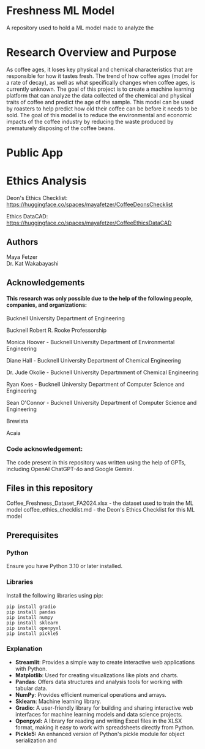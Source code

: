 # Freshness ML Model

A repository used to hold a ML model made to analyze the 

# Research Overview and Purpose

As coffee ages, it loses key physical and chemical characteristics that are responsible for how it tastes fresh. The trend of how coffee ages (model for a rate of decay), as well as
what specifically changes when coffee ages, is currently unknown. The goal of this project is to create a machine learning platform that can analyze the data collected of the chemical
and physical traits of coffee and predict the age of the sample. This model can be used by roasters to help predict how old their coffee can be before it needs to be sold. The goal
of this model is to reduce the environmental and economic impacts of the coffee industry by reducing the waste produced by prematurely disposing of the coffee beans. 

# Public App

# Ethics Analysis

Deon's Ethics Checklist: https://huggingface.co/spaces/mayafetzer/CoffeeDeonsChecklist

Ethics DataCAD: https://huggingface.co/spaces/mayafetzer/CoffeeEthicsDataCAD

## Authors
Maya Fetzer  
Dr. Kat Wakabayashi

## Acknowledgements 
#### This research was only possible due to the help of the following people, companies, and organizations:

Bucknell University Department of Engineering

Bucknell Robert R. Rooke Professorship 

Monica Hoover - Bucknell University Department of Environmental Engineering

Diane Hall - Bucknell University Department of Chemical Engineering

Dr. Jude Okolie - Bucknell University Departmment of Chemical Engineering

Ryan Koes - Bucknell University Department of Computer Science and Engineering

Sean O'Connor  - Bucknell University Department of Computer Science and Engineering

Brewista

Acaia

### Code acknowledgement:
The code present in this repository was written using the help of GPTs, including OpenAI ChatGPT-4o and Google Gemini. 

## Files in this repository

Coffee_Freshness_Dataset_FA2024.xlsx - the dataset used to train the ML model 
coffee_ethics_checklist.md - the Deon's Ethics Checklist for this ML model 

## Prerequisites

### Python
Ensure you have Python 3.10 or later installed.

### Libraries
Install the following libraries using pip:

```
pip install gradio
pip install pandas
pip install numpy
pip install sklearn
pip install openpyxl
pip install pickle5
```

### Explanation

- **Streamlit**: Provides a simple way to create interactive web applications with Python.
- **Matplotlib**: Used for creating visualizations like plots and charts.
- **Pandas**: Offers data structures and analysis tools for working with tabular data.
- **NumPy**: Provides efficient numerical operations and arrays.
- **Sklearn**: Machine learning library.
- **Gradio:** A user-friendly library for building and sharing interactive web interfaces for machine learning models and data science projects.
- **Openpyxl:** A library for reading and writing Excel files in the XLSX format, making it easy to work with spreadsheets directly from Python.
- **Pickle5:** An enhanced version of Python's pickle module for object serialization and
